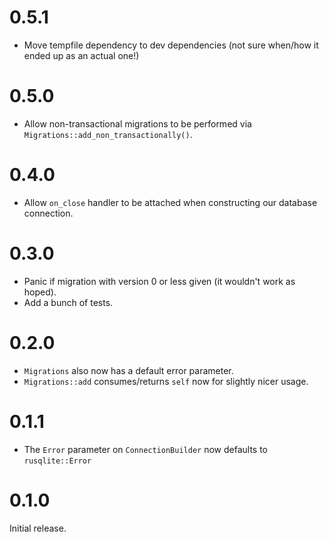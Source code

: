 # 0.5.1

- Move tempfile dependency to dev dependencies (not sure when/how it ended up as an actual one!)

# 0.5.0

- Allow non-transactional migrations to be performed via `Migrations::add_non_transactionally()`.

# 0.4.0

- Allow `on_close` handler to be attached when constructing our database connection.

# 0.3.0

- Panic if migration with version 0 or less given (it wouldn't work as hoped).
- Add a bunch of tests.

# 0.2.0

- `Migrations` also now has a default error parameter.
- `Migrations::add` consumes/returns `self` now for slightly nicer usage.

# 0.1.1

- The `Error` parameter on `ConnectionBuilder` now defaults to `rusqlite::Error`

# 0.1.0

Initial release.